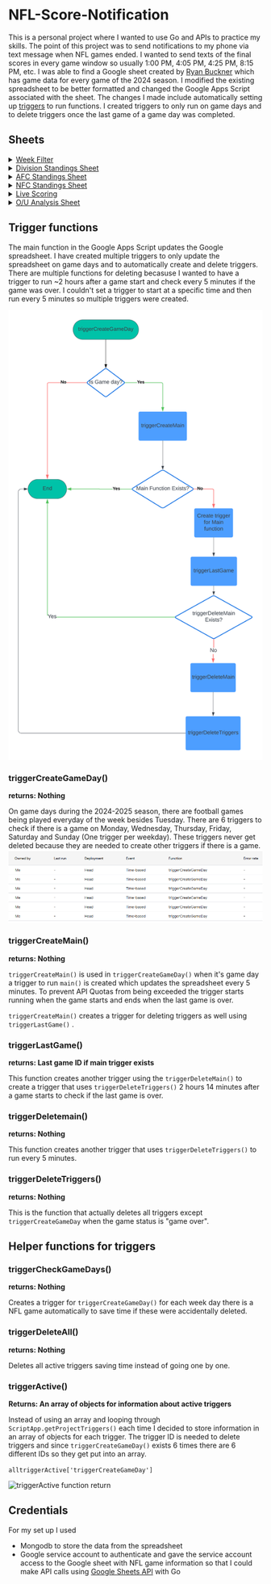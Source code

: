 # NFL-Score-Notification
This is a personal project where I wanted to use Go and APIs to practice my skills. The point of this project was to send notifications to my phone via text message when NFL games ended. I wanted to send texts of the final scores in every game window so usually 1:00 PM, 4:05 PM, 4:25 PM, 8:15 PM, etc. I was able to find a Google sheet created by [Ryan Buckner](https://www.reddit.com/r/NFLstatheads/comments/x0usye/real_time_nfl_scores_google_sheet/) which has game data for every game of the 2024 season. I modified the existing spreadsheet to be better formatted and changed the Google Apps Script associated with the sheet. The changes I made include automatically setting up [triggers](https://developers.google.com/apps-script/guides/triggers/installable) to run functions. I created triggers to only run on game days and to delete triggers once the  last game of a game day was completed.

## Sheets
<details>
  <summary><a href="https://docs.google.com/spreadsheets/d/1YeKmJEr0zGP00ZhgRmVC4gaOet5D2f_UNsF17iOkPGI/edit?pli=1&gid=2012782522#gid=2012782522" target="_blank" rel="noopener noreferrer"> Week Filter </a> </summary>
  
  <img src="https://github.com/user-attachments/assets/e5a03932-ea47-4907-bbc0-22fb0ec7342c" alt="Week Filter Sheet"/>
</details>

<details>
  <summary><a href="https://docs.google.com/spreadsheets/d/1YeKmJEr0zGP00ZhgRmVC4gaOet5D2f_UNsF17iOkPGI/edit?pli=1&gid=1564337599#gid=1564337599" target="_blank" rel="noopener noreferrer"> Division Standings Sheet </a></summary>
  <img src="https://github.com/user-attachments/assets/f5e408bb-995b-4a39-af9e-68c0784c93ed" alt="Division Standings Sheet"/>
</details>

<details>
  <summary><a href="https://docs.google.com/spreadsheets/d/1YeKmJEr0zGP00ZhgRmVC4gaOet5D2f_UNsF17iOkPGI/edit?pli=1&gid=1564337599#gid=1564337599" target="_blank" rel="noopener noreferrer"> AFC Standings Sheet</a></summary>
  <img src="https://github.com/user-attachments/assets/77d2d40f-0102-403d-a5cc-55de10745518" alt="AFC Standings Sheet"/>
</details>

<details>
  <summary><a href="https://docs.google.com/spreadsheets/d/1YeKmJEr0zGP00ZhgRmVC4gaOet5D2f_UNsF17iOkPGI/edit?pli=1&gid=362441396#gid=362441396" target="_blank" rel="noopener noreferrer"> NFC Standings Sheet</a></summary>
  <img src="https://github.com/user-attachments/assets/7af5193a-a4a0-4837-90c3-602635bc6dcc" alt="NFC Standings Sheet"/>
</details>

<details>
  <summary><a href="https://docs.google.com/spreadsheets/d/1YeKmJEr0zGP00ZhgRmVC4gaOet5D2f_UNsF17iOkPGI/edit?pli=1&gid=1227961915#gid=1227961915" target="_blank" rel="noopener noreferrer">Live Scoring</a></summary>
  <img src="https://github.com/user-attachments/assets/63ed3560-3dd1-4474-b205-919a7357bea5" alt="Live Scoring Sheet"/>
</details>

<details>
  <summary><a href="https://docs.google.com/spreadsheets/d/1YeKmJEr0zGP00ZhgRmVC4gaOet5D2f_UNsF17iOkPGI/edit?pli=1&gid=707813147#gid=707813147" target="_blank" rel="noopener noreferrer">O/U Analysis Sheet</a></summary>
  <img src="https://github.com/user-attachments/assets/6eb02ceb-bf82-4f1b-9831-f73b29e9c87b" alt="O/U Analysis Sheet"/>
</details>

## Trigger functions
The main function in the Google Apps Script updates the Google spreadsheet. I have created multiple triggers to only update the spreadsheet on game days 
and to automatically create and delete triggers. There are multiple functions for deleting becasuse I wanted to have a trigger to run ~2 hours after a game start and check every 5 minutes if the game was over. I couldn't set a trigger to start at a specific time and then run every 5 minutes so multiple triggers were created. 

![Flow chart of my triggers](Images/Flowchart.png)




### triggerCreateGameDay()
**returns: Nothing**

On game days during the 2024-2025 season, there are football games being played everyday of the week besides Tuesday. There are 6 triggers to check if there is a game on Monday, Wednesday, Thursday, Friday, Saturday and Sunday (One trigger per weekday). These triggers never get deleted because they are needed to create other triggers if there is a game.
![alt text](Images/image.png)

### triggerCreateMain()
**returns: Nothing**

```triggerCreateMain()``` is used in ```triggerCreateGameDay()``` when it's game day a trigger to run ```main()``` is created which updates the spreadsheet every 5 minutes. To prevent API Quotas from being exceeded the trigger starts running when the game starts and ends when the last game is over. 

```triggerCreateMain()``` creates a trigger for deleting triggers as well  using ```triggerLastGame()``` .

### triggerLastGame()
**returns: Last game ID if main trigger exists**

This function creates another trigger using the ```triggerDeleteMain()``` to create a trigger that uses ```triggerDeleteTriggers()```  2 hours 14 minutes after a game starts to check if the last game is over.

### triggerDeletemain()
**returns: Nothing**

This function creates another trigger that uses ```triggerDeleteTriggers()``` to run every 5 minutes.

###  triggerDeleteTriggers()
**returns: Nothing**

This is the function that actually deletes all triggers except ```triggerCreateGameDay``` when the game status is "game over".

## Helper functions for triggers
### triggerCheckGameDays()
**returns: Nothing**

Creates a trigger for ```triggerCreateGameDay()``` for each week day there is a NFL game automatically to save time if these were accidentally deleted.

### triggerDeleteAll()
**returns: Nothing**

Deletes all active triggers saving time instead of going one by one.

### triggerActive() 
**Returns: An array of objects for information about active triggers**

Instead of using an array and looping through  ```ScriptApp.getProjectTriggers()``` each time I decided to store information in an array of objects for each trigger. The trigger ID is needed to delete triggers and since ```triggerCreateGameDay()``` exists 6 times there are 6 different IDs so they get put into an array. 

```alltriggerActive['triggerCreateGameDay']```

![triggerActive function return](Images\triggerActive.png)

## Credentials
For my set up I used 
- Mongodb to store the data from the spreadsheet
- Google service account to authenticate and gave the service account access to the Google sheet with NFL game information so that I could make API calls using [Google Sheets API](https://developers.google.com/sheets/api/guides/concepts) with Go
